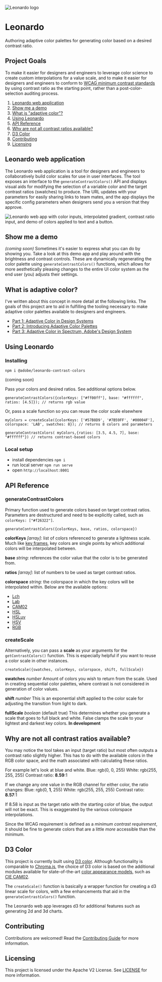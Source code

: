 ![Leonardo logo](https://git.corp.adobe.com/nbaldwin/leonardo-color/blob/master/Leonardo_Logo.png)

# Leonardo
Authoring adaptive color palettes for generating color based on a desired contrast ratio.

## Project Goals
To make it easier for designers and engineers to leverage color science to create custom interpolations for a value scale, and to make it easier for designers and engineers to conform to [WCAG minimum contrast standards](https://www.w3.org/TR/WCAG21/#contrast-minimum) by using contrast ratio as the starting point, rather than a post-color-selection auditing process.

1. [Leonardo web application](leonardo-web-application)
2. [Show me a demo](#show-me-a-demo)
3. [What is "adaptive color"?](#what-is-adaptive-color)
4. [Using Leonardo](#using-leonardo)
5. [API Reference](#api-reference)
6. [Why are not all contrast ratios available?](#why-are-not-all-contrast-ratios-available)
7. [D3 Color](#d3-color)
8. [Contributing](#contributing)
9. [Licensing](#licensing)


## Leonardo web application
The Leonardo web application is a tool for designers and engineers to collaboratively build color scales for use in user interfaces. The tool exposes an interface to the `generateContrastColors()` API and displays visual aids for modifying the selection of a variable color and the target contrast ratios (swatches) to produce. The URL updates with your parameters for easily sharing links to team mates, and the app displays the specific config parameters when designers send you a version that they approve.

![Leonardo web app with color inputs, interpolated gradient, contrast ratio input, and demo of colors applied to text and a button.](https://git.corp.adobe.com/nbaldwin/leonardo-color/blob/master/Leonardo_Screenshot.png)

## Show me a demo
*(coming soon)*
Sometimes it's easier to express what you can do by showing you. Take a look at this demo app and play around with the brightness and contrast controls. These are dynamically regenerating the color palette using `generateContrastColors()` functions, which allows for more aesthetically pleasing changes to the entire UI color system as the end user (you) adjusts their settings.

## What is adaptive color?
I've written about this concept in more detail at the following links. The goals of this project are to aid in fulfilling the tooling necessary to make adaptive color palettes available to designers and engineers.

- [Part 1: Adaptive Color in Design Systems](https://medium.com/thinking-design/adaptive-color-in-design-systems-7bcd2e664fa0)
- [Part 2: Introducing Adaptive Color Palettes](https://medium.com/thinking-design/introducing-adaptive-color-palettes-111b5842fc88)
- [Part 3: Adaptive Color in Spectrum, Adobe's Design System](https://medium.com/thinking-design/adaptive-color-in-spectrum-adobes-design-system-feeeec89a2c7)

## Using Leonardo
### Installing
```
npm i @adobe/leonardo-contrast-colors
```
(coming soon)

Pass your colors and desired ratios. See additional options below.
```
generateContrastColors({colorKeys: ["#ff00ff"], base: "#ffffff", ratios: [4.5]}); // returns rgb value
```

Or, pass a scale function so you can reuse the color scale elsewhere
```
myColors = createScale({colorKeys: ['#57B8D9', '#7B59FF', '#00004F'], colorspace: 'LAB', swatches: 8}); // returns 8 colors and parameters

generateContrastColors( myColors,{ratios: [3.5, 4.5, 7], base: "#ffffff"}) // returns contrast-based colors
```

### Local setup
- install dependencies `npm i`
- run local server `npm run serve`
- open `http://localhost:8001`


## API Reference

### generateContrastColors

Primary function used to generate colors based on target contrast ratios. Parameters are destructured and need to be explicitly called, such as `colorKeys: ["#f26322"]`.

```
generateContrastColors({colorKeys, base, ratios, colorspace})
```

**colorKeys** *[array]*: list of colors referenced to generate a lightness scale. Much like [key frames](https://en.wikipedia.org/wiki/Key_frame), key colors are single points by which additional colors will be interpolated between.

**base** *string*: references the color value that the color is to be generated from.

**ratios** *[array]*: list of numbers to be used as target contrast ratios.

**colorspace** *string*: the colorspace in which the key colors will be interpolated within. Below are the available options:

- [Lch](https://en.wikipedia.org/wiki/HCL_color_space)
- [Lab](https://en.wikipedia.org/wiki/CIELAB_color_space)
- [CAM02](https://en.wikipedia.org/wiki/CIECAM02)
- [HSL](https://en.wikipedia.org/wiki/HSL_and_HSV)
- [HSLuv](https://en.wikipedia.org/wiki/HSLuv)
- [HSV](https://en.wikipedia.org/wiki/HSL_and_HSV)
- [RGB](https://en.wikipedia.org/wiki/RGB_color_space)

### createScale

Alternatively, you can pass a **scale** as your arguments for the `getContrastColors()` function. This is especially helpful if you want to reuse a color scale in other instances.

```
createScale({swatches, colorKeys, colorspace, shift, fullScale})
```

**swatches** *number* Amount of colors you wish to return from the scale. Used in creating sequential color palettes, where contrast is not considered in generation of color values.

**shift** *number* This is an exponential shift applied to the color scale for adjusting the transition from light to dark.

**fullScale** *boolean* (default true) This determines whether you generate a scale that goes to full black and white. False clamps the scale to your lightest and darkest key colors. **In development**


## Why are not all contrast ratios available?
You may notice the tool takes an input (target ratio) but most often outputs a contrast ratio slightly higher. This has to do with the available colors in the RGB color space, and the math associated with calculating these ratios.

For example let's look at blue and white.
Blue: rgb(0, 0, 255)
White: rgb(255, 255, 255)
Contrast ratio: **8.59**:1

If we change any one value in the RGB channel for either color, the ratio changes:
Blue: rgb(0, **1**, 255)
White: rgb(255, 255, 255)
Contrast ratio: **8.57**:1

If 8.58 is input as the target ratio with the starting color of blue, the output will not be exact. This is exaggerated by the various colorspace interpolations.

Since the WCAG requirement is defined as a *minimum contrast requirement*, it should be fine to generate colors that are a little *more* accessible than the minimum.

## D3 Color
This project is currently built using [D3 color](https://github.com/d3/d3-color). Although functionality is comparable to [Chroma.js](https://gka.github.io/chroma.js/), the choice of D3 color is based on the additional modules available for state-of-the-art [color appearance models](https://en.wikipedia.org/wiki/Color_appearance_model), such as [CIE CAM02](https://gramaz.io/d3-cam02/).

The `createScale()` function is basically a wrapper function for creating a d3 linear scale for colors, with a few enhancements that aid in the `generateContrastColors()` function.

The Leonardo web app leverages d3 for additional features such as generating 2d and 3d charts.

## Contributing
Contributions are welcomed! Read the [Contributing Guide](./.github/CONTRIBUTING.md) for more information.

## Licensing
This project is licensed under the Apache V2 License. See [LICENSE](LICENSE) for more information.
